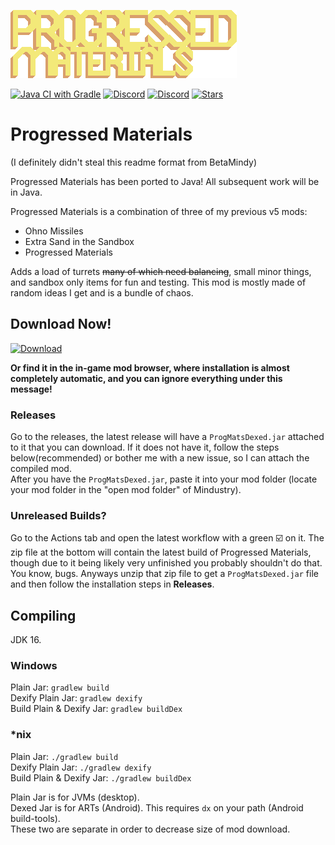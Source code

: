 ![Logo](images/ProgMats.png)

[![Java CI with Gradle](https://github.com/MEEPofFaith/prog-mats-java/workflows/Java%20CI%20with%20Gradle/badge.svg)](https://github.com/MEEPofFaith/prog-mats-java/actions) [![Discord](https://img.shields.io/discord/704355237246402721.svg?logo=discord&logoColor=white&logoWidth=20&labelColor=7289DA&label=Discord)](https://discord.gg/RCCVQFW) [![Discord](https://img.shields.io/discord/704355237246402721.svg?logo=discord&logoColor=white&logoWidth=20&labelColor=8a1a1a&label=Avant)](https://discord.gg/V6ygvgGVqE) [![Stars](https://img.shields.io/github/stars/MEEPofFaith/prog-mats-java?label=Star%20the%20mod%20here%21&style=social)]()

# Progressed Materials
(I definitely didn't steal this readme format from BetaMindy)

Progressed Materials has been ported to Java! All subsequent work will be in Java.

Progressed Materials is a combination of three of my previous v5 mods:
- Ohno Missiles
- Extra Sand in the Sandbox
- Progressed Materials

Adds a load of turrets ~~many of which need balancing~~, small minor things, and sandbox only items for fun and testing. This mod is mostly made of random ideas I get and is a bundle of chaos.

## Download Now!   
[![Download](https://img.shields.io/github/v/release/MEEPofFaith/prog-mats-java?color=gold&include_prereleases&label=DOWNLOAD%20LATEST%20RELEASE&logo=github&logoColor=FCC21B&style=for-the-badge)](https://github.com/MEEPofFaith/prog-mats-java/releases)

__Or find it in the in-game mod browser, where installation is almost completely automatic, and you can ignore everything under this message!__

### Releases   
Go to the releases, the latest release will have a `ProgMatsDexed.jar` attached to it that you can download. If it does not have it, follow the steps below(recommended) or bother me with a new issue, so I can attach the compiled mod.   
After you have the `ProgMatsDexed.jar`, paste it into your mod folder (locate your mod folder in the "open mod folder" of Mindustry).

### Unreleased Builds?

Go to the Actions tab and open the latest workflow with a green ☑️ on it. The zip file at the bottom will contain the latest build of Progressed Materials, though due to it being likely very unfinished you probably shouldn't do that. You know, bugs. Anyways unzip that zip file to get a `ProgMatsDexed.jar` file and then follow the installation steps in **Releases**.

## Compiling
JDK 16.

### Windows
Plain Jar: `gradlew build`\
Dexify Plain Jar: `gradlew dexify`\
Build Plain & Dexify Jar: `gradlew buildDex`

### *nix
Plain Jar: `./gradlew build`\
Dexify Plain Jar: `./gradlew dexify`\
Build Plain & Dexify Jar: `./gradlew buildDex`

Plain Jar is for JVMs (desktop).\
Dexed Jar is for ARTs (Android). This requires `dx` on your path (Android build-tools).\
These two are separate in order to decrease size of mod download.
